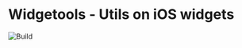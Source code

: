 # Widgetools - Utils on iOS widgets

![Build](https://github.com/wangyiwei2015/Widgetools/actions/workflows/ios.yml/badge.svg)

